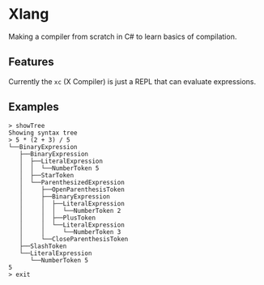# Xlang

Making a compiler from scratch in C# to learn basics of compilation.

## Features

Currently the `xc` (X Compiler) is just a REPL that can evaluate expressions.

## Examples

```
> showTree
Showing syntax tree
> 5 * (2 + 3) / 5
└──BinaryExpression
   ├──BinaryExpression
   │  ├──LiteralExpression
   │  │  └──NumberToken 5
   │  ├──StarToken 
   │  └──ParenthesizedExpression
   │     ├──OpenParenthesisToken 
   │     ├──BinaryExpression
   │     │  ├──LiteralExpression
   │     │  │  └──NumberToken 2
   │     │  ├──PlusToken 
   │     │  └──LiteralExpression
   │     │     └──NumberToken 3
   │     └──CloseParenthesisToken 
   ├──SlashToken 
   └──LiteralExpression
      └──NumberToken 5
5
> exit
```